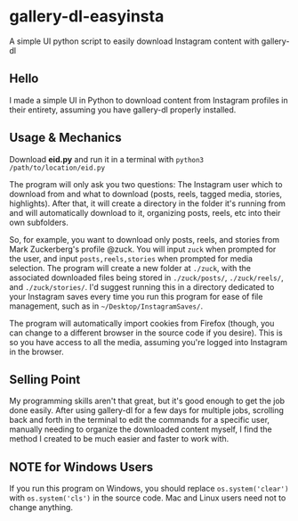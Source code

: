 # gallery-dl-easyinsta
A simple UI python script to easily download Instagram content with gallery-dl

Hello
---
I made a simple UI in Python to download content from Instagram profiles in their entirety, assuming you have gallery-dl properly installed.

Usage & Mechanics
---
Download **eid.py** and run it in a terminal with `python3 /path/to/location/eid.py`

The program will only ask you two questions: The Instagram user which to download from and what to download (posts, reels, tagged media, stories, highlights). After that, it will create a directory in the folder it's running from and will automatically download to it, organizing posts, reels, etc into their own subfolders.

So, for example, you want to download only posts, reels, and stories from Mark Zuckerberg's profile @zuck. You will input `zuck` when prompted for the user, and input `posts,reels,stories` when prompted for media selection. The program will create a new folder at `./zuck`, with the associated downloaded files being stored in `./zuck/posts/`, `./zuck/reels/`, and `./zuck/stories/`. I'd suggest running this in a directory dedicated to your Instagram saves every time you run this program for ease of file management, such as in `~/Desktop/InstagramSaves/`.

The program will automatically import cookies from Firefox (though, you can change to a different browser in the source code if you desire). This is so you have access to all the media, assuming you're logged into Instagram in the browser.

Selling Point
---
My programming skills aren't that great, but it's good enough to get the job done easily. After using gallery-dl for a few days for multiple jobs, scrolling back and forth in the terminal to edit the commands for a specific user, manually needing to organize the downloaded content myself, I find the method I created to be much easier and faster to work with.

NOTE for Windows Users
---
If you run this program on Windows, you should replace `os.system('clear')` with `os.system('cls')` in the source code. Mac and Linux users need not to change anything.
